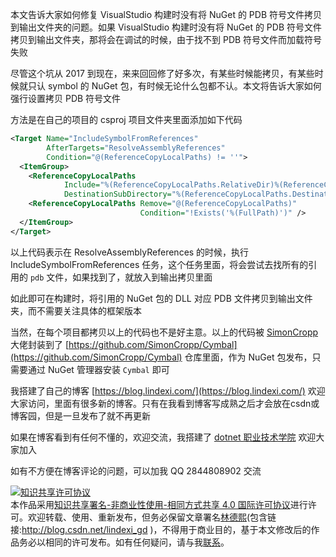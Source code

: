 
本文告诉大家如何修复 VisualStudio 构建时没有将 NuGet 的 PDB 符号文件拷贝到输出文件夹的问题。如果 VisualStudio 构建时没有将 NuGet 的 PDB 符号文件拷贝到输出文件夹，那将会在调试的时候，由于找不到 PDB 符号文件而加载符号失败

<!--more-->


<!-- CreateTime:2022/7/5 14:17:08 -->

<!-- 发布 -->

<!-- 标签： NuGet，VisualStudio，构建 -->

尽管这个坑从 2017 到现在，来来回回修了好多次，有某些时候能拷贝，有某些时候就只认 symbol 的 NuGet 包，有时候无论什么包都不认。本文将告诉大家如何强行设置拷贝 PDB 符号文件

方法是在自己的项目的 csproj 项目文件夹里面添加如下代码

```xml
<Target Name="IncludeSymbolFromReferences"
        AfterTargets="ResolveAssemblyReferences"
        Condition="@(ReferenceCopyLocalPaths) != ''">
  <ItemGroup>
    <ReferenceCopyLocalPaths
            Include="%(ReferenceCopyLocalPaths.RelativeDir)%(ReferenceCopyLocalPaths.Filename).pdb"
            DestinationSubDirectory="%(ReferenceCopyLocalPaths.DestinationSubDirectory)" />
    <ReferenceCopyLocalPaths Remove="@(ReferenceCopyLocalPaths)"
                             Condition="!Exists('%(FullPath)')" />
  </ItemGroup>
</Target>
```

以上代码表示在 ResolveAssemblyReferences 的时候，执行 IncludeSymbolFromReferences 任务，这个任务里面，将会尝试去找所有的引用的 `pdb` 文件，如果找到了，就放入到输出拷贝里面

如此即可在构建时，将引用的 NuGet 包的 DLL 对应 PDB 文件拷贝到输出文件夹，而不需要关注具体的框架版本

当然，在每个项目都拷贝以上的代码也不是好主意。以上的代码被 [SimonCropp](https://github.com/SimonCropp) 大佬封装到了 [https://github.com/SimonCropp/Cymbal](https://github.com/SimonCropp/Cymbal) 仓库里面，作为 NuGet 包发布，只需要通过 NuGet 管理器安装 `Cymbal` 即可



我搭建了自己的博客 [https://blog.lindexi.com/](https://blog.lindexi.com/) 欢迎大家访问，里面有很多新的博客。只有在我看到博客写成熟之后才会放在csdn或博客园，但是一旦发布了就不再更新

如果在博客看到有任何不懂的，欢迎交流，我搭建了 [dotnet 职业技术学院](https://t.me/dotnet_campus) 欢迎大家加入

如有不方便在博客评论的问题，可以加我 QQ 2844808902 交流

<a rel="license" href="http://creativecommons.org/licenses/by-nc-sa/4.0/"><img alt="知识共享许可协议" style="border-width:0" src="https://licensebuttons.net/l/by-nc-sa/4.0/88x31.png" /></a><br />本作品采用<a rel="license" href="http://creativecommons.org/licenses/by-nc-sa/4.0/">知识共享署名-非商业性使用-相同方式共享 4.0 国际许可协议</a>进行许可。欢迎转载、使用、重新发布，但务必保留文章署名[林德熙](http://blog.csdn.net/lindexi_gd)(包含链接:http://blog.csdn.net/lindexi_gd )，不得用于商业目的，基于本文修改后的作品务必以相同的许可发布。如有任何疑问，请与我[联系](mailto:lindexi_gd@163.com)。